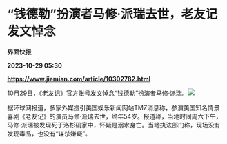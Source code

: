 # “钱德勒”扮演者马修·派瑞去世，老友记发文悼念
**界面快报**

**2023-10-29 05:30**

**https://www.jiemian.com/article/10302782.html**

10月29日，《老友记》官方账号发文悼念“钱德勒”扮演者马修·派瑞。![](https://img1.jiemian.com/101/original/20231029/169855590814480300_a700xH.jpg)

据环球网报道，多家外媒援引美国娱乐新闻网站TMZ消息称，参演美国知名情景喜剧《老友记》的演员马修·派瑞去世，终年54岁。报道称，当地时间周六下午，马修·派瑞被发现死于洛杉矶家中，怀疑是溺水身亡。当地执法部门称，现场没有发现毒品，也没有“谋杀嫌疑”。